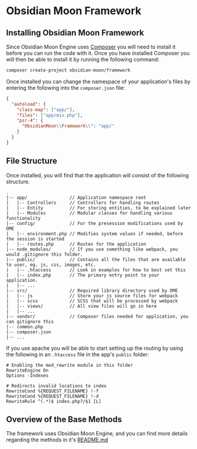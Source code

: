 Obsidian Moon Framework
=======================

<a name="installing"></a>
## Installing Obsidian Moon Framework

Since Obsidian Moon Engine uses [Composer](http://getcomposer.org) you will need to install it before you can run the
code with it. Once you have installed Composer you will then be able to install it by running the following command:

```bash
composer create-project obsidian-moon/framework
```

Once installed you can change the namespace of your application's files by entering the following into the
`composer.json` file:

```json
{
  "autoload": {
    "class-map": ["app/"],
    "files": ["app/mix.php"],
    "psr-4": {
      "ObsidianMoon\\Framework\\": "app/"
    }
  }
}
```

<a name="file-structure"></a>
## File Structure

Once installed, you will find that the application will consist of the following structure.

```
.
|-- app/                // Application namespace root
|   |-- Controllers     // Controllers for handling routes
|   |-- Entity          // For storing entities, to be explained later
|   |-- Modules         // Modular classes for handling various functionality 
|-- config/             // For the presession modifications used by OME
|   |-- environment.php // Modifies system values if needed, before the session is started
|   |-- routes.php      // Routes for the application
|-- node_modules/       // If you use something like webpack, you would .gitignore this folder.
|-- public/             // Contains all the files that are available to user, eg. js, css, images, etc.
|   |-- .htaccess       // Look in examples for how to best set this
|   |-- index.php       // The primary entry point to your application.
|   |-- ...
|-- src/                // Required library directory used by OME
|   |-- js              // Store your js source files for webpack
|   |-- scss            // SCSS that will be processed by webpack
|   |-- views/          // All view files will go in here
|   |-- ...             
|-- vendor/             // Composer files needed for application, you can gitignore this
|-- common.php
|-- composer.json
|-- ...

```

If you use apache you will be able to start setting up the routing by using the following in an `.htaccess` file in the
app's `public` folder:

```
# Enabling the mod_rewrite module in this folder
RewriteEngine On
Options -Indexes

# Redirects invalid locations to index
RewriteCond %{REQUEST_FILENAME} !-f
RewriteCond %{REQUEST_FILENAME} !-d
RewriteRule ^(.*)$ index.php?/$1 [L]
```

<a name="base-methods"></a>
## Overview of the Base Methods

The framework uses Obsidian Moon Engine, and you can find more details regarding the methods in it's 
[README.md](/obsidian-moon/engine/blob/master/README.md#implementation)
